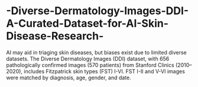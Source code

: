 # -Diverse-Dermatology-Images-DDI-A-Curated-Dataset-for-AI-Skin-Disease-Research-
AI may aid in triaging skin diseases, but biases exist due to limited diverse datasets. The Diverse Dermatology Images (DDI) dataset, with 656 pathologically confirmed images (570 patients) from Stanford Clinics (2010–2020), includes Fitzpatrick skin types (FST) I-VI. FST I-II and V-VI images were matched by diagnosis, age, gender, and date.
